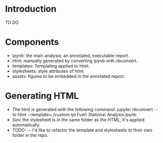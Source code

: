 # Introduction
TO DO

# Components
- ipynb: the main analysis; an annotated, executable report. 
- html: manually generated by converting ipynb with nbconvert.
- templates: Templating applied to html.
- stylesheets: style attributes of html.
- assets: figures to be embedded in the annotated report.

# Generating HTML
- The html is generated with the following command:
jupyter nbconvert --to html --template=./custom.tpl Fuel\ Stations\ Analysis.ipynb 
- Sinc the stylesheet is in the same folder as the HTML, it's applied automatically.
- TODO:
-- I'd like to refactor the template and stylesheets to their own folder in the repo.

